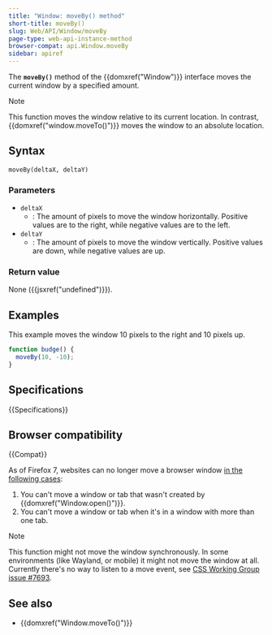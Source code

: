 ```yaml
---
title: "Window: moveBy() method"
short-title: moveBy()
slug: Web/API/Window/moveBy
page-type: web-api-instance-method
browser-compat: api.Window.moveBy
sidebar: apiref
---
```


The **`moveBy()`** method of the {{domxref("Window")}}
interface moves the current window by a specified amount.

> [!NOTE]
> This function moves the window relative to its current
> location. In contrast, {{domxref("window.moveTo()")}} moves the window to an absolute
> location.

## Syntax

```js-nolint
moveBy(deltaX, deltaY)
```

### Parameters

- `deltaX`
  - : The amount of pixels to move the window horizontally.
    Positive values are to the right, while negative values are to the left.
- `deltaY`
  - : The amount of pixels to move the window vertically. Positive
    values are down, while negative values are up.

### Return value

None ({{jsxref("undefined")}}).

## Examples

This example moves the window 10 pixels to the right and 10 pixels up.

```js
function budge() {
  moveBy(10, -10);
}
```

## Specifications

{{Specifications}}

## Browser compatibility

{{Compat}}

As of Firefox 7, websites can no longer move a browser window [in the following cases](https://bugzil.la/565541#c24):

1. You can't move a window or tab that wasn't created by {{domxref("Window.open()")}}.
2. You can't move a window or tab when it's in a window with more than one tab.

> [!NOTE]
> This function might not move the window synchronously.
> In some environments (like Wayland, or mobile) it might not move the window
> at all. Currently there's no way to listen to a move event, see
> [CSS Working Group issue #7693](https://github.com/w3c/csswg-drafts/issues/7693).

## See also

- {{domxref("Window.moveTo()")}}
